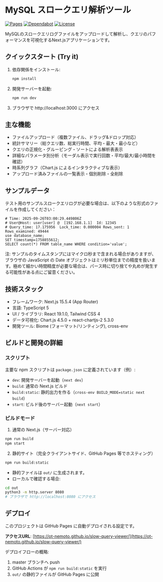 # MySQL スロークエリ解析ツール

[![Pages](https://github.com/ot-nemoto/slow-query-viewer/actions/workflows/deploy.yml/badge.svg)](https://github.com/ot-nemoto/slow-query-viewer/actions/workflows/deploy.yml)
[![Dependabot](https://github.com/ot-nemoto/slow-query-viewer/actions/workflows/dependabot/dependabot-updates/badge.svg)](https://github.com/ot-nemoto/slow-query-viewer/actions/workflows/dependabot/dependabot-updates/)
[![License](https://img.shields.io/github/license/ot-nemoto/slow-query-viewer)](https://github.com/ot-nemoto/slow-query-viewer/blob/master/LICENSE)

MySQLのスロークエリログファイルをアップロードして解析し、クエリのパフォーマンスを可視化するNext.jsアプリケーションです。

## クイックスタート (Try it)

1. 依存関係をインストール:
    ```bash
    npm install
    ```

2. 開発サーバーを起動:
    ```bash
    npm run dev
    ```

3. ブラウザで http://localhost:3000 にアクセス

## 主な機能

- ファイルアップロード（複数ファイル、ドラッグ&ドロップ対応）
- 統計サマリー（総クエリ数、総実行時間、平均・最大・最小など）
- クエリの正規化・グルーピング・ソートによる解析表表示
- 詳細なパラメータ別分析（モーダル表示で実行回数・平均/最大/最小時間を確認）
- 時系列グラフ（Chart.js によるインタラクティブな表示）
- アップロード済みファイルの一覧表示・個別削除・全削除

## サンプルデータ

テスト用のサンプルスロークエリログが必要な場合は、以下のような形式のファイルを作成してください：

```
# Time: 2025-09-26T03:00:29.449806Z
# User@Host: user[user] @  [192.168.1.1]  Id: 12345
# Query_time: 17.175956  Lock_time: 0.000004 Rows_sent: 1  Rows_examined: 49444
use database_name;
SET timestamp=1758855612;
SELECT count(*) FROM table_name WHERE condition='value';
```

注: サンプルのタイムスタンプにはマイクロ秒まで含まれる場合がありますが、ブラウザの JavaScript の Date オブジェクトはミリ秒単位までの精度を扱います。極めて細かい時間精度が必要な場合は、パース時に切り捨てや丸めが発生する可能性がある点にご留意ください。

## 技術スタック

- フレームワーク: Next.js 15.5.4 (App Router)
- 言語: TypeScript 5
- UI / ライブラリ: React 19.1.0, Tailwind CSS 4
- データ可視化: Chart.js 4.5.0 + react-chartjs-2 5.3.0
- 開発ツール: Biome (フォーマット/リンティング), cross-env

## ビルドと開発の詳細

### スクリプト

主要な npm スクリプトは `package.json` に定義されています（例）:

- `dev`: 開発サーバーを起動（`next dev`）
- `build`: 通常の Next.js ビルド
- `build:static`: 静的出力を作る（`cross-env BUILD_MODE=static next build`）
- `start`: ビルド後のサーバー起動（`next start`）

### ビルドモード

1) 通常の Next.js（サーバー対応）

```bash
npm run build
npm start
```

2) 静的サイト（完全クライアントサイド、GitHub Pages 等でホスティング）

```bash
npm run build:static
```

- 静的ファイルは `out/` に生成されます。
- ローカルで確認する場合:

```bash
cd out
python3 -m http.server 8080
# ブラウザで http://localhost:8080 にアクセス
```

## デプロイ

このプロジェクトは GitHub Pages に自動デプロイされる設定です。

**アクセスURL**: [https://ot-nemoto.github.io/slow-query-viewer/](https://ot-nemoto.github.io/slow-query-viewer/)

デプロイフローの概略:

1. master ブランチへ push
2. GitHub Actions が `npm run build:static` を実行
3. `out/` の静的ファイルが GitHub Pages に公開

